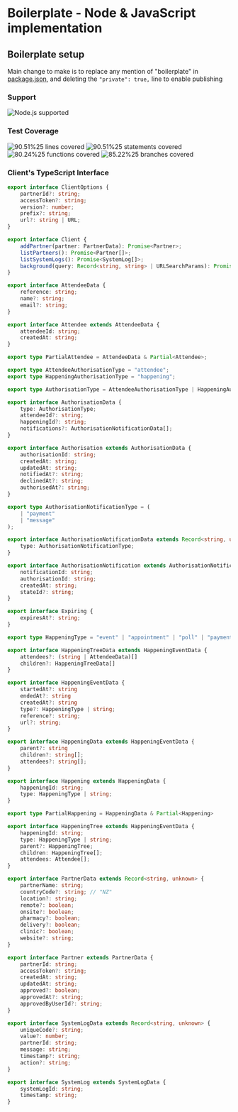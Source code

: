 # Boilerplate - Node & JavaScript implementation

## Boilerplate setup

Main change to make is to replace any mention of "boilerplate" in [package.json](./package.json), and 
deleting the `"private": true,` line to enable publishing 

[//]: # (badges)

### Support

 ![Node.js supported](https://img.shields.io/badge/node-%3E%3D18.7.0-blue) 

### Test Coverage

 ![90.51%25 lines covered](https://img.shields.io/badge/lines-90.51%25-brightgreen) ![90.51%25 statements covered](https://img.shields.io/badge/statements-90.51%25-brightgreen) ![80.24%25 functions covered](https://img.shields.io/badge/functions-80.24%25-brightgreen) ![85.22%25 branches covered](https://img.shields.io/badge/branches-85.22%25-brightgreen)

[//]: # (badges)

### Client's TypeScript Interface

[//]: # (typescript client)

```typescript
export interface ClientOptions {
    partnerId?: string;
    accessToken?: string;
    version?: number;
    prefix?: string;
    url?: string | URL;
}

export interface Client {
    addPartner(partner: PartnerData): Promise<Partner>;
    listPartners(): Promise<Partner[]>;
    listSystemLogs(): Promise<SystemLog[]>;
    background(query: Record<string, string> | URLSearchParams): Promise<void>;
}

export interface AttendeeData {
    reference: string;
    name?: string;
    email?: string;
}

export interface Attendee extends AttendeeData {
    attendeeId: string;
    createdAt: string;
}

export type PartialAttendee = AttendeeData & Partial<Attendee>;

export type AttendeeAuthorisationType = "attendee";
export type HappeningAuthorisationType = "happening";

export type AuthorisationType = AttendeeAuthorisationType | HappeningAuthorisationType;

export interface AuthorisationData {
    type: AuthorisationType;
    attendeeId?: string;
    happeningId?: string;
    notifications?: AuthorisationNotificationData[];
}

export interface Authorisation extends AuthorisationData {
    authorisationId: string;
    createdAt: string;
    updatedAt: string;
    notifiedAt?: string;
    declinedAt?: string;
    authorisedAt?: string;
}

export type AuthorisationNotificationType = (
    | "payment"
    | "message"
);

export interface AuthorisationNotificationData extends Record<string, unknown> {
    type: AuthorisationNotificationType;
}

export interface AuthorisationNotification extends AuthorisationNotificationData {
    notificationId: string;
    authorisationId: string;
    createdAt: string;
    stateId?: string;
}

export interface Expiring {
    expiresAt?: string;
}

export type HappeningType = "event" | "appointment" | "poll" | "payment" | "bill" | "";

export interface HappeningTreeData extends HappeningEventData {
    attendees?: (string | AttendeeData)[]
    children?: HappeningTreeData[]
}

export interface HappeningEventData {
    startedAt?: string
    endedAt?: string
    createdAt?: string
    type?: HappeningType | string;
    reference?: string;
    url?: string;
}

export interface HappeningData extends HappeningEventData {
    parent?: string
    children?: string[];
    attendees?: string[];
}

export interface Happening extends HappeningData {
    happeningId: string;
    type: HappeningType | string;
}

export type PartialHappening = HappeningData & Partial<Happening>

export interface HappeningTree extends HappeningEventData {
    happeningId: string;
    type: HappeningType | string;
    parent?: HappeningTree;
    children: HappeningTree[];
    attendees: Attendee[];
}

export interface PartnerData extends Record<string, unknown> {
    partnerName: string;
    countryCode?: string; // "NZ"
    location?: string;
    remote?: boolean;
    onsite?: boolean;
    pharmacy?: boolean;
    delivery?: boolean;
    clinic?: boolean;
    website?: string;
}

export interface Partner extends PartnerData {
    partnerId: string;
    accessToken?: string;
    createdAt: string;
    updatedAt: string;
    approved?: boolean;
    approvedAt?: string;
    approvedByUserId?: string;
}

export interface SystemLogData extends Record<string, unknown> {
    uniqueCode?: string;
    value?: number;
    partnerId: string;
    message: string;
    timestamp?: string;
    action?: string;
}

export interface SystemLog extends SystemLogData {
    systemLogId: string;
    timestamp: string;
}
```

[//]: # (typescript client)